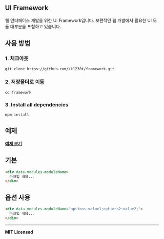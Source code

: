 
## UI Framework
웹 인터페이스 개발을 위한 UI Framework입니다.
보편적인 웹 개발에서 필요한 UI 모듈 대부분을 포함하고 있습니다.


## 사용 방법

### 1. 체크아웃
```
git clone https://github.com/kk1230t/framework.git
```

### 2. 저장폴더로 이동
```
cd framework
```

### 3. Install all dependencies
```
npm install
```


## 예제
<a href="https://kk1230t.github.io/framework/" target="_blank"><strong>예제 보기</strong></a>


## 기본

```html
<div data-modules-moduleName>
  마크업 내용...
</div>
```

## 옵션 사용

```html
<div data-modules-moduleName="options:value1;options2:value2;">
  마크업 내용...
</div>
```

---

**MIT Licensed**

